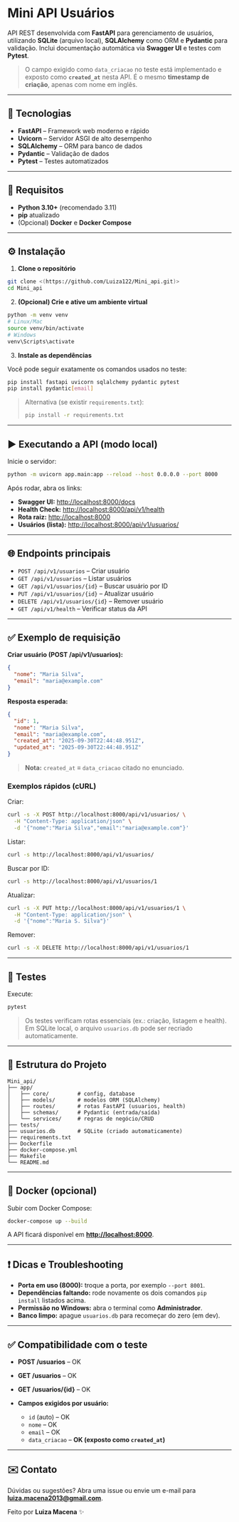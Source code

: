 # Mini API Usuários

API REST desenvolvida com **FastAPI** para gerenciamento de usuários, utilizando **SQLite** (arquivo local), **SQLAlchemy** como ORM e **Pydantic** para validação. Inclui documentação automática via **Swagger UI** e testes com **Pytest**.

> O campo exigido como `data_criacao` no teste está implementado e exposto como **`created_at`** nesta API. É o mesmo **timestamp de criação**, apenas com nome em inglês.

---

## 🚀 Tecnologias

* **FastAPI** – Framework web moderno e rápido
* **Uvicorn** – Servidor ASGI de alto desempenho
* **SQLAlchemy** – ORM para banco de dados
* **Pydantic** – Validação de dados
* **Pytest** – Testes automatizados

---

## 🧩 Requisitos

* **Python 3.10+** (recomendado 3.11)
* **pip** atualizado
* (Opcional) **Docker** e **Docker Compose**

---

## ⚙️ Instalação

1. **Clone o repositório**

```sh
git clone <(https://github.com/Luiza122/Mini_api.git)>
cd Mini_api
```

2. **(Opcional) Crie e ative um ambiente virtual**

```sh
python -m venv venv
# Linux/Mac
source venv/bin/activate
# Windows
venv\Scripts\activate
```

3. **Instale as dependências**

Você pode seguir exatamente os comandos usados no teste:

```sh
pip install fastapi uvicorn sqlalchemy pydantic pytest
pip install pydantic[email]
```

> Alternativa (se existir `requirements.txt`):
>
> ```sh
> pip install -r requirements.txt
> ```

---

## ▶️ Executando a API (modo local)

Inicie o servidor:

```sh
python -m uvicorn app.main:app --reload --host 0.0.0.0 --port 8000
```

Após rodar, abra os links:

* **Swagger UI:** [http://localhost:8000/docs](http://localhost:8000/docs)
* **Health Check:** [http://localhost:8000/api/v1/health](http://localhost:8000/api/v1/health)
* **Rota raiz:** [http://localhost:8000](http://localhost:8000)
* **Usuários (lista):** [http://localhost:8000/api/v1/usuarios/](http://localhost:8000/api/v1/usuarios/)

---

## 🌐 Endpoints principais

* `POST /api/v1/usuarios` – Criar usuário
* `GET /api/v1/usuarios` – Listar usuários
* `GET /api/v1/usuarios/{id}` – Buscar usuário por ID
* `PUT /api/v1/usuarios/{id}` – Atualizar usuário
* `DELETE /api/v1/usuarios/{id}` – Remover usuário
* `GET /api/v1/health` – Verificar status da API

---

## ✅ Exemplo de requisição

**Criar usuário (POST /api/v1/usuarios):**

```json
{
  "nome": "Maria Silva",
  "email": "maria@example.com"
}
```

**Resposta esperada:**

```json
{
  "id": 1,
  "nome": "Maria Silva",
  "email": "maria@example.com",
  "created_at": "2025-09-30T22:44:48.951Z",
  "updated_at": "2025-09-30T22:44:48.951Z"
}
```

> **Nota:** `created_at` **≡** `data_criacao` citado no enunciado.

### Exemplos rápidos (cURL)

Criar:

```sh
curl -s -X POST http://localhost:8000/api/v1/usuarios/ \
  -H "Content-Type: application/json" \
  -d '{"nome":"Maria Silva","email":"maria@example.com"}'
```

Listar:

```sh
curl -s http://localhost:8000/api/v1/usuarios/
```

Buscar por ID:

```sh
curl -s http://localhost:8000/api/v1/usuarios/1
```

Atualizar:

```sh
curl -s -X PUT http://localhost:8000/api/v1/usuarios/1 \
  -H "Content-Type: application/json" \
  -d '{"nome":"Maria S. Silva"}'
```

Remover:

```sh
curl -s -X DELETE http://localhost:8000/api/v1/usuarios/1
```

---

## 🧪 Testes

Execute:

```sh
pytest
```

> Os testes verificam rotas essenciais (ex.: criação, listagem e health).
> Em SQLite local, o arquivo `usuarios.db` pode ser recriado automaticamente.

---

## 📂 Estrutura do Projeto

```
Mini_api/
├── app/
│   ├── core/         # config, database
│   ├── models/       # modelos ORM (SQLAlchemy)
│   ├── routes/       # rotas FastAPI (usuarios, health)
│   ├── schemas/      # Pydantic (entrada/saída)
│   └── services/     # regras de negócio/CRUD
├── tests/
├── usuarios.db       # SQLite (criado automaticamente)
├── requirements.txt
├── Dockerfile
├── docker-compose.yml
├── Makefile
└── README.md
```

---

## 🐳 Docker (opcional)

Subir com Docker Compose:

```sh
docker-compose up --build
```

A API ficará disponível em **[http://localhost:8000](http://localhost:8000)**.

---

## ❗ Dicas e Troubleshooting

* **Porta em uso (8000):** troque a porta, por exemplo `--port 8001`.
* **Dependências faltando:** rode novamente os dois comandos `pip install` listados acima.
* **Permissão no Windows:** abra o terminal como **Administrador**.
* **Banco limpo:** apague `usuarios.db` para recomeçar do zero (em dev).

---

## ✅ Compatibilidade com o teste

* **POST /usuarios** – OK
* **GET /usuarios** – OK
* **GET /usuarios/{id}** – OK
* **Campos exigidos por usuário:**

  * `id` (auto) – OK
  * `nome` – OK
  * `email` – OK
  * `data_criacao` – **OK (exposto como `created_at`)**

---

## ✉️ Contato

Dúvidas ou sugestões?
Abra uma issue ou envie um e-mail para **[luiza.macena2013@gmail.com](mailto:luiza.macena2013@gmail.com)**.

Feito por **Luiza Macena** ✨



